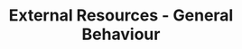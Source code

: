 ---
title: External Resources - General Behaviour
order: 9
links:
  - text: "Association of Pet Behaviour Counsellors (APBC)"
    url: "https://www.apbc.org.uk/"
  - text: "Animal Behaviour and Training Council (APTC)"
    url: "http://www.abtcouncil.org.uk/"
  - text: "British Veterinary Behaviour Association (BVBA)"
    url: "http://www.bvba.org.uk"
  - text: "International Cat Care (iCatCare)"
    url: "http://icatcare.org/advice"
---